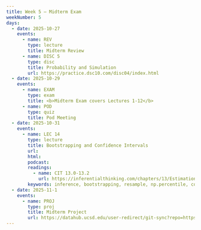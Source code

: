 ```yaml
---
title: Week 5 – Midterm Exam
weekNumber: 5
days:
  - date: 2025-10-27
    events:
      - name: REV
        type: lecture
        title: Midterm Review
      - name: DISC 5
        type: disc
        title: Probability and Simulation
        url: https://practice.dsc10.com/disc04/index.html
  - date: 2025-10-29
    events:
      - name: EXAM
        type: exam
        title: <b>Midterm Exam covers Lectures 1-12</b>
      - name: POD
        type: quiz
        title: Pod Meeting
  - date: 2025-10-31
    events:
      - name: LEC 14
        type: lecture
        title: Bootstrapping and Confidence Intervals
        url:
        html:
        podcast:
        readings:
          - name: CIT 13.0-13.2
            url: https://inferentialthinking.com/chapters/13/Estimation.html
        keywords: inference, bootstrapping, resample, np.percentile, confidence interval
  - date: 2025-11-1
    events:
      - name: PROJ
        type: proj
        title: Midterm Project
        url: https://datahub.ucsd.edu/user-redirect/git-sync?repo=https://github.com/dsc-courses/dsc10-2025-fa&subPath=projects/midterm_project/midterm_project.ipynb
---
```

